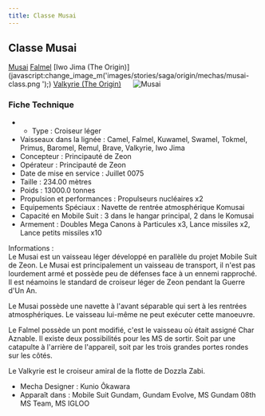 ```yaml
---
title: Classe Musai
---
```


Classe Musai
------------


[Musai](javascript:change_image_m('images/stories/saga/msgundam/mechas/musai.png');) [Falmel](javascript:change_image_m('images/stories/saga/msgundam/mechas/falmel.png');) [Iwo Jima (The Origin)](javascript:change_image_m('images/stories/saga/origin/mechas/musai-class.png ');) [Valkyrie (The Origin)](javascript:change_image_m('images/stories/saga/origin/mechas/musai-class-valkyrie.png');)      ![Musai](/images/stories/saga/msgundam/mechas/musai.png)    


### Fiche Technique


* - Type : Croiseur léger
* Vaisseaux dans la lignée : Camel, Falmel, Kuwamel, Swamel, Tokmel, Primus, Baromel, Remul, Brave, Valkyrie, Iwo Jima
* Concepteur : Principauté de Zeon
* Opérateur : Principauté de Zeon
* Date de mise en service : Juillet 0075
* Taille : 234.00 mètres
* Poids : 13000.0 tonnes
* Propulsion et performances : Propulseurs nucléaires x2
* Equipements Spéciaux : Navette de rentrée atmosphérique Komusai
* Capacité en Mobile Suit : 3 dans le hangar principal, 2 dans le Komusai
* Armement : Doubles Mega Canons à Particules x3, Lance missiles x2, Lance petits missiles x10


Informations :   
Le Musai est un vaisseau léger développé en parallèle du projet Mobile Suit de Zeon. Le Musai est principalement un vaisseau de transport, il n'est pas lourdement armé et possède peu de défenses face à un ennemi rapproché. Il est néamoins le standard de croiseur léger de Zeon pendant la Guerre d'Un An.


Le Musai possède une navette à l'avant séparable qui sert à les rentrées atmosphériques. Le vaisseau lui-même ne peut exécuter cette manoeuvre.


Le Falmel possède un pont modifié, c'est le vaisseau où était assigné Char Aznable. Il existe deux possibilités pour les MS de sortir. Soit par une catapulte à l'arrière de l'appareil, soit par les trois grandes portes rondes sur les côtés. 


Le Valkyrie est le croiseur amiral de la flotte de Dozzla Zabi.  
  
- Mecha Designer : Kunio Ôkawara  
- Apparaît dans : Mobile Suit Gundam, Gundam Evolve, MS Gundam 08th MS Team, MS IGLOO

